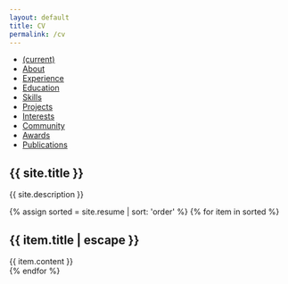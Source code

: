 ```yaml
---
layout: default
title: CV
permalink: /cv
---
```

<div class="container-fluid">
      <div class="row">
          <nav class="col-sm-4 col-md-3 d-none d-sm-block sidebar bg-primary" id="sidebar">
            <ul class="nav nav-pills flex-column">
              <li class="nav-item">
                <a class="nav-link active" href="#home"><span class="sr-only">(current)</span>
                <span class="d-none d-lg-block">
          <div class="w-100">
          <img class="img-fluid img-profile rounded-circle mx-auto mb-2" src="{{ "/assets/img/myAvatar.svg" | relative_url }} " alt="">
          </div>
        </span></a>
              </li>
              <li class="nav-item">
                <a class="nav-link js-scroll-trigger" href="#about">About</a>
              </li>
              <li class="nav-item">
                <a class="nav-link js-scroll-trigger" href="#experience">Experience</a>
              </li>
              <li class="nav-item">
                <a class="nav-link" href="#education">Education</a>
              </li>
              <li class="nav-item">
                <a class="nav-link" href="#skills">Skills</a>
              </li>
              <li class="nav-item">
                <a class="nav-link" href="#projects">Projects</a>
              </li>
              <li class="nav-item">
                <a class="nav-link" href="#interests">Interests</a>
              </li>
              <li class="nav-item">
                <a class="nav-link" href="#community">Community</a>
              </li>
              <li class="nav-item">
                <a class="nav-link" href="#awards">Awards</a>
              </li>
              <li class="nav-item">
                <a class="nav-link" href="#publications">Publications</a>
              </li>
            </ul>
          </nav>
        <main class="col-sm-8 offset-sm-4 col-md-9 offset-md-3">
          <section class="resume-section p-3 p-lg-5 d-flex flex-column" id="home">
            <div class="my-auto">
              <h1 class="display-2 text-uppercase">{{ site.title }}</h1>
              <p class="lead">{{ site.description }}</p>
            </div>
          </section>
          {% assign sorted = site.resume | sort: 'order' %}
          {% for item in sorted %}
          <section class="resume-section p-3 p-lg-5 d-flex flex-column" id="{{ item.title | escape | downcase }}">
            <div class="my-auto">
              <h1 class="display-4 text-uppercase">{{ item.title | escape }}</h1>
              {{ item.content }}
            </div>
          </section>
          {% endfor %}
        </main>
      </div>
    </div>